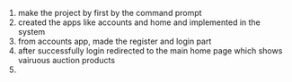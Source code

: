 1. make the project by first by the command prompt
2. created the apps like accounts and home and implemented in the system
3. from accounts app, made the register and login part 
4. after successfully login redirected to the main home page which shows vairuous auction products
5. 
